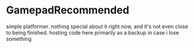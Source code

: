 # GamepadRecommended

simple platformer. nothing special about it right now, and it's not even close to being finished. hosting code here primarily as a backup in case i lose something
